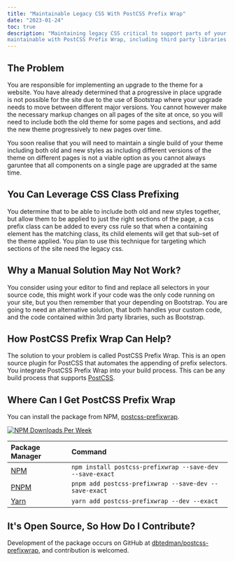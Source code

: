 ```yaml
---
title: "Maintainable Legacy CSS With PostCSS Prefix Wrap"
date: "2023-01-24"
toc: true
description: "Maintaining legacy CSS critical to support parts of your website that can not yet be upgraded, can be made
maintainable with PostCSS Prefix Wrap, including third party libraries that you do not maintain."
---
```


## The Problem

You are responsible for implementing an upgrade to the theme for a website. You have already determined that a
progressive in place upgrade is not possible for the site due to the use of Bootstrap where your upgrade needs to move
between different major versions. You cannot however make the necessary markup changes on all pages of the site at once,
so you will need to include both the old theme for some pages and sections, and add the new theme progressively to new
pages over time.

You soon realise that you will need to maintain a single build of your theme including both old and new styles as
including different versions of the theme on different pages is not a viable option as you cannot always garuntee that
all components on a single page are upgraded at the same time.

## You Can Leverage CSS Class Prefixing

You determine that to be able to include both old and new styles together, but allow them to be applied to just the
right sections of the page, a css prefix class can be added to every css rule so that when a containing element has the
matching class, its child elements will get that sub-set of the theme applied. You plan to use this technique for
targeting which sections of the site need the legacy css.

## Why a Manual Solution May Not Work?

You consider using your editor to find and replace all selectors in your source code, this might work if your code was
the only code running on your site, but you then remember that your depending on Bootstrap. You are going to need an
alternative solution, that both handles your custom code, and the code contained within 3rd party libraries, such as
Bootstrap.

## How PostCSS Prefix Wrap Can Help?

The solution to your problem is called PostCSS Prefix Wrap. This is an open source plugin for PostCSS that automates the
appending of prefix selectors. You integrate PostCSS Prefix Wrap into your build process. This can be any build process
that supports [PostCSS](https://postcss.org).

## Where Can I Get PostCSS Prefix Wrap

You can install the package from NPM, [postcss-prefixwrap](https://www.npmjs.com/package/postcss-prefixwrap).

[![NPM Downloads Per Week](https://img.shields.io/npm/dw/postcss-prefixwrap?color=blue&logo=npm&style=for-the-badge)](https://www.npmjs.com/package/postcss-prefixwrap)

| Package Manager                                         | Command                                                  |
|:--------------------------------------------------------|:---------------------------------------------------------|
| [NPM](https://www.npmjs.com/package/postcss-prefixwrap) | `npm install postcss-prefixwrap --save-dev --save-exact` |
| [PNPM](https://pnpm.io)                                 | `pnpm add postcss-prefixwrap --save-dev --save-exact`    |
| [Yarn](https://yarnpkg.com/package/postcss-prefixwrap)  | `yarn add postcss-prefixwrap --dev --exact`              |

## It's Open Source, So How Do I Contribute?

Development of the package occurs on GitHub
at [dbtedman/postcss-prefixwrap](https://github.com/dbtedman/postcss-prefixwrap), and contribution is welcomed.
